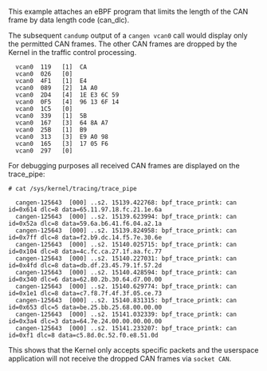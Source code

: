 
This example attaches an eBPF program that limits the length of the CAN frame by data length code (can\_dlc).

The subsequent `candump` output of a `cangen vcan0` call would display only the permitted CAN frames.
The other CAN frames are dropped by the Kernel in the traffic control processing.
```
  vcan0  119   [1]  CA
  vcan0  026   [0] 
  vcan0  4F1   [1]  E4
  vcan0  089   [2]  1A A0
  vcan0  2D4   [4]  1E E3 6C 59
  vcan0  0F5   [4]  96 13 6F 14
  vcan0  1C5   [0] 
  vcan0  339   [1]  5B
  vcan0  167   [3]  64 8A A7
  vcan0  25B   [1]  B9
  vcan0  313   [3]  E9 A0 98
  vcan0  165   [3]  17 05 F6
  vcan0  297   [0] 
```
For debugging purposes all received CAN frames are displayed on the trace\_pipe:

```
# cat /sys/kernel/tracing/trace_pipe

  cangen-125643  [000] ..s2. 15139.422768: bpf_trace_printk: can id=0x614 dlc=8 data=65.11.97.18.fc.21.1e.6a
  cangen-125643  [000] ..s2. 15139.623994: bpf_trace_printk: can id=0x52a dlc=8 data=59.6a.b6.41.f6.04.a2.1a
  cangen-125643  [000] ..s2. 15139.824958: bpf_trace_printk: can id=0x7ff dlc=8 data=f2.b9.dc.14.f5.7e.30.6e
  cangen-125643  [000] ..s2. 15140.025715: bpf_trace_printk: can id=0x104 dlc=8 data=4c.fc.ca.27.1f.aa.fc.77
  cangen-125643  [000] ..s2. 15140.227031: bpf_trace_printk: can id=0x4fd dlc=8 data=db.df.23.45.79.1f.57.2d
  cangen-125643  [000] ..s2. 15140.428594: bpf_trace_printk: can id=0x340 dlc=6 data=62.80.2b.30.64.d7.00.00
  cangen-125643  [000] ..s2. 15140.629774: bpf_trace_printk: can id=0x1e1 dlc=8 data=c7.f8.7f.4f.3f.05.ce.73
  cangen-125643  [000] ..s2. 15140.831315: bpf_trace_printk: can id=0x653 dlc=5 data=be.25.bb.25.68.00.00.00
  cangen-125643  [000] ..s2. 15141.032339: bpf_trace_printk: can id=0x3a4 dlc=3 data=64.7e.24.00.00.00.00.00
  cangen-125643  [000] ..s2. 15141.233207: bpf_trace_printk: can id=0xf1 dlc=8 data=c5.8d.0c.52.f0.e8.51.0d
```
This shows that the Kernel only accepts specific packets and the userspace application will not receive the dropped CAN frames via `socket CAN`.
